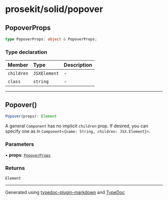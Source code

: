 # prosekit/solid/popover

<a id="popoverprops" name="popoverprops"></a>

## PopoverProps

```ts
type PopoverProps: object & PopoverProps;
```

### Type declaration

| Member | Type | Description |
| :------ | :------ | :------ |
| `children` | `JSXElement` | - |
| `class` | `string` | - |

***

<a id="popover" name="popover"></a>

## Popover()

```ts
Popover(props): Element
```

A general `Component` has no implicit `children` prop.  If desired, you can
specify one as in `Component<{name: String, children: JSX.Element}>`.

### Parameters

▪ **props**: [`PopoverProps`](popover.md#popoverprops)

### Returns

`Element`

***

Generated using [typedoc-plugin-markdown](https://www.npmjs.com/package/typedoc-plugin-markdown) and [TypeDoc](https://typedoc.org/)
